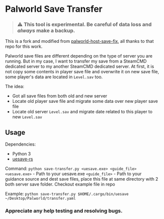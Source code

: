 # Palworld Save Transfer

> ### :warning: This tool is experimental. Be careful of data loss and *always* make a backup.

This is a fork and modified from [palworld-host-save-fix](https://github.com/xNul/palworld-host-save-fix), all thanks to that repo for this work.

Palworld save files are different depending on the type of server you are running. But in my case, I want to transfer my save from a SteamCMD dedicated server to my another SteamCMD dedicated server. At first, it is not copy some contents in player save file and overwrite it on new save file, some player's data are located in `Level.sav` too.

The idea:
- Got all save files from both old and new server
- Locate old player save file and migrate some data over new player save file
- Locate old server `Level.sav` and migrate date related to this player to new `Level.sav`

## Usage

Dependencies:
- Python 3
- [uesave-rs](https://github.com/trumank/uesave-rs)

Command:
`python save-transfer.py <uesave.exe> <guide_file>`
`<uesave.exe>` - Path to your uesave.exe
`<guide_file>` - Path to your guidance source and dest save files, place this file at same directory with 2 both server save folder. Checkout example file in repo

Example:
`python save-transfer.py $HOME/.cargo/bin/uesave ~/Desktop/Palworld/transfer.yaml`

### Appreciate any help testing and resolving bugs.